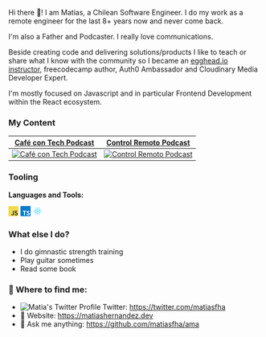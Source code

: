 Hi there 👋! I am Matias, a Chilean Software Engineer. I do my work as a remote engineer for the last 8+ years now and never come back.

I'm also a Father and Podcaster. I really love communications.

Beside creating code and delivering solutions/products I like to teach or share what I know with the community so I became an [egghead.io instructor](http://egghead.io/instructors/matias-francisco-hernandez-arellano), freecodecamp author, Auth0 Ambassador and Cloudinary Media Developer Expert.

I'm mostly focused on Javascript and in particular Frontend Development within the React ecosystem.

### My Content
<div align="center">
  <table border="0" cellspacing="0" cellpadding="0" width="100">
    <thead>
      <tr>
        <th>
          <strong><a href="http://buzzsprout.com/1081172">Café con Tech Podcast</a></strong>
        </th>
        <th>
          <strong><a href="https://controlremoto.buzzsprout.com">Control Remoto Podcast</a></strong>
        </th>
      </tr>
    </thead>
    <tbody>
      <tr>
        <td>
          <a href="http://buzzsprout.com/1081172">
            <img
                 height="70"
              alt="Café con Tech Podcast"
              src="https://matiashernandez.dev/static/CafeConTechLogo-26c238dfc0af3dd9f57e73901fa19220.jpeg"
            />
          </a>
        </td>
        <td>
          <a href="https://controlremoto.buzzsprout.com">
            <img
                 height="70"
              alt="Control Remoto Podcast"
              src="https://matiashernandez.dev/static/ControLRemotoLogo-4d7c162ad80ba8098be0e29c8222a21b.jpeg"
            />
          </a>
        </td>
      </tr>
    </tbody>
  </table>
</div>

### Tooling
**Languages and Tools:**  

<code><img height="20" src="https://raw.githubusercontent.com/github/explore/80688e429a7d4ef2fca1e82350fe8e3517d3494d/topics/javascript/javascript.png"></code>
<code><img height="20" src="https://raw.githubusercontent.com/github/explore/80688e429a7d4ef2fca1e82350fe8e3517d3494d/topics/typescript/typescript.png"></code>
<code><img height="20" src="https://raw.githubusercontent.com/github/explore/80688e429a7d4ef2fca1e82350fe8e3517d3494d/topics/react/react.png"></code>

### What else I do?
* I do gimnastic strength training
* Play guitar sometimes
* Read some book


### 💬 Where to find me:
- <img height="20" src="https://github.com/WaylonWalker/WaylonWalker/blob/main/icon/twitter.png?raw=true" alt="Matia's Twitter Profile"></a> Twitter: https://twitter.com/matiasfha
- 📃 Website: https://matiashernandez.dev
- 💬 Ask me anything: https://github.com/matiasfha/ama



